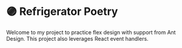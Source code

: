 # 🟣 Refrigerator Poetry
Welcome to my project to practice flex design with support from Ant Design.
This project also leverages React event handlers.
